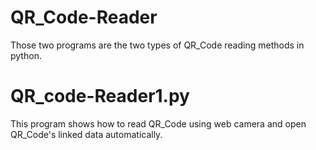 # QR_Code-Reader
Those two programs are the two types of QR_Code reading methods in python. 

# QR_code-Reader1.py
This program shows how to read QR_Code using web camera and open QR_Code's linked data automatically.
